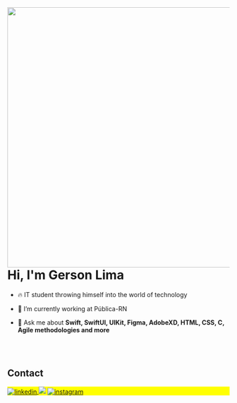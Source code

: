 <img align="right" height="590em" src="https://raw.githubusercontent.com/gist/Gerson-Lima/612566c5217626417853425c0c30e5ba/raw/c730600f5f3fcf434a6e79803c9c712ff66ef303/githubCard.svg"/>
<h1 align="left">Hi, I'm Gerson Lima</h1>

- 🔥 IT student throwing himself into the world of technology

- 🔭 I’m currently working at Pública-RN

- 💬 Ask me about **Swift, SwiftUI, UIKit, Figma, AdobeXD, HTML, CSS, C, Agile methodologies and more**


<br><br>

## Contact

<p align="left" style="background:yellow">
<a href="https://www.linkedin.com/in/gersonlima1/" target="_blank">
  <img align="center" src="https://img.shields.io/badge/-gersonlima1-05122A?style=flat&logo=linkedin" alt="linkedin"/>
</a>
<a href = "mailto:gersondouglas2011@gmail.com"> <img src="https://img.shields.io/badge/-Gmail-%23333?style=for-the-badge&logo=gmail&logoColor=red" target="_blank"></a>
<a href="https://www.instagram.com/gersondlima/" target="_blank">
 <img align="center" src="https://img.shields.io/badge/-gersondlima-05122A?style=flat&logo=instagram" alt="instagram"/>
</a>
</p>

<!--

Here are some ideas to get you started:

- 🔭 I’m currently working on ...
- 🌱 I’m currently learning ...
- 👯 I’m looking to collaborate on ...
- 🤔 I’m looking for help with ...
- 💬 Ask me about ...
- 📫 How to reach me: ...
- 😄 Pronouns: ...
- ⚡ Fun fact: ...
-->
